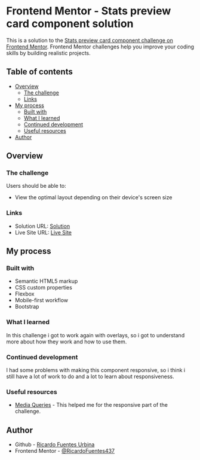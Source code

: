 # Frontend Mentor - Stats preview card component solution

This is a solution to the [Stats preview card component challenge on Frontend Mentor](https://www.frontendmentor.io/challenges/stats-preview-card-component-8JqbgoU62). Frontend Mentor challenges help you improve your coding skills by building realistic projects. 

## Table of contents

- [Overview](#overview)
  - [The challenge](#the-challenge)
  - [Links](#links)
- [My process](#my-process)
  - [Built with](#built-with)
  - [What I learned](#what-i-learned)
  - [Continued development](#continued-development)
  - [Useful resources](#useful-resources)
- [Author](#author)

## Overview

### The challenge

Users should be able to:

- View the optimal layout depending on their device's screen size

### Links

- Solution URL: [Solution](https://github.com/RicardoFuentes437/stats-preview-card-component-main)
- Live Site URL: [Live Site](https://ricardofuentes437.github.io/stats-preview-card-component-main/)

## My process

### Built with

- Semantic HTML5 markup
- CSS custom properties
- Flexbox
- Mobile-first workflow
- Bootstrap

### What I learned

In this challenge i got to work again with overlays, so i got to understand more about how they work and how to use them.

### Continued development

I had some problems with making this component responsive, so i think i still have a lot of work to do and a lot to learn about responsiveness.

### Useful resources

- [Media Queries](https://developer.mozilla.org/es/docs/Web/CSS/Media_Queries/Using_media_queries) - This helped me for the responsive part of the challenge.

## Author

- Github - [Ricardo Fuentes Urbina](https://github.com/RicardoFuentes437)
- Frontend Mentor - [@RicardoFuentes437](https://www.frontendmentor.io/profile/RicardoFuentes437)

